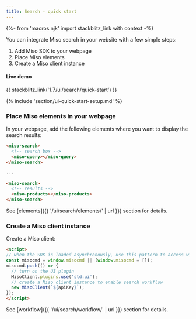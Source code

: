 ```yaml
---
title: Search - quick start
---
```


{%- from 'macros.njk' import stackblitz_link with context -%}

You can integrate Miso search in your website with a few simple steps:

1. Add Miso SDK to your webpage
1. Place Miso elements
1. Create a Miso client instance

#### Live demo

{{ stackblitz_link('1.7/ui/search/quick-start') }}

{% include 'section/ui-quick-start-setup.md' %}

### Place Miso elements in your webpage

In your webpage, add the following elements where you want to display the search results:

```html
<miso-search>
  <!-- search box -->
  <miso-query></miso-query>
</miso-search>

...

<miso-search>
  <!-- results -->
  <miso-products></miso-products>
</miso-search>
```

See [elements]({{ '/ui/search/elements/' | url }}) section for details.

### Create a Miso client instance

Create a Miso client:

```html
<script>
// when the SDK is loaded asynchronously, use this pattern to access window.MisoClient
const misocmd = window.misocmd || (window.misocmd = []);
misocmd.push(() => {
  // turn on the UI plugin
  MisoClient.plugins.use('std:ui');
  // create a Miso client instance to enable search workflow
  new MisoClient(`${apiKey}`);
});
</script>
```

See [workflow]({{ '/ui/search/workflow/' | url }}) section for details.

